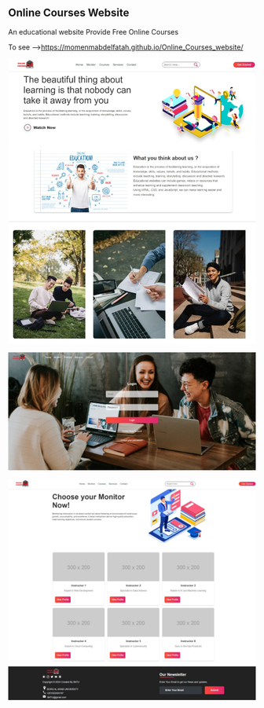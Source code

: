 ## Online Courses Website
An educational website Provide Free Online Courses

To see -->https://momenmabdelfatah.github.io/Online_Courses_website/


![](images/Screenshot1.jpeg)

![](images/Screenshot2.jpeg)

![](images/Screenshot3.jpeg)

